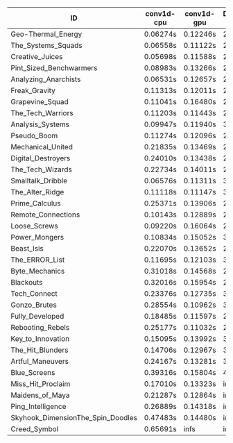 |ID|conv1d-cpu|conv1d-gpu|DWSPConv2D-gpu|gemm-gpu|avg|
|-|-|-|-|-|-|
|Geo-Thermal_Energy|0.06274s|0.12246s|2.89136s|1.72558s|1.20053s|
|The_Systems_Squads|0.06558s|0.11122s|2.86759s|1.76155s|1.20149s|
|Creative_Juices|0.05698s|0.11588s|2.91386s|1.74961s|1.20908s|
|Pint_Sized_Benchwarmers|0.08983s|0.13266s|2.90261s|1.74716s|1.21807s|
|Analyzing_Anarchists|0.06531s|0.12657s|2.88728s|1.83025s|1.22735s|
|Freak_Gravity|0.11313s|0.12011s|2.91517s|1.80895s|1.23934s|
|Grapevine_Squad|0.11041s|0.16480s|2.90127s|1.78948s|1.24149s|
|The_Tech_Warriors|0.11203s|0.11443s|2.94343s|1.79870s|1.24215s|
|Analysis_Systems|0.09947s|0.11940s|3.06900s|1.71971s|1.25189s|
|Pseudo_Boom|0.11274s|0.12096s|2.93885s|1.84743s|1.25499s|
|Mechanical_United|0.21835s|0.13469s|2.85164s|1.84257s|1.26181s|
|Digital_Destroyers|0.24010s|0.13438s|2.88750s|1.79422s|1.26405s|
|The_Tech_Wizards|0.22734s|0.14011s|2.89802s|1.80151s|1.26674s|
|Smalltalk_Dribble|0.06576s|0.11311s|3.02588s|1.87306s|1.26945s|
|The_Alter_Ridge|0.11118s|0.11147s|3.06847s|1.79664s|1.27194s|
|Prime_Calculus|0.25371s|0.13906s|2.90296s|1.80179s|1.27438s|
|Remote_Connections|0.10143s|0.12889s|2.94296s|1.93936s|1.27816s|
|Loose_Screws|0.09220s|0.16064s|2.93461s|1.92622s|1.27842s|
|Power_Mongers|0.10834s|0.15052s|3.04239s|1.81964s|1.28022s|
|Beast_Isis|0.22070s|0.13652s|2.89155s|1.95268s|1.30036s|
|The_ERROR_List|0.11695s|0.12103s|3.10368s|1.87218s|1.30346s|
|Byte_Mechanics|0.31018s|0.14568s|2.93558s|1.82859s|1.30501s|
|Blackouts|0.32016s|0.15954s|2.89271s|1.93133s|1.32594s|
|Tech_Connect|0.23376s|0.12735s|3.04687s|1.98357s|1.34789s|
|Gonzo_Brutes|0.28554s|0.10962s|3.04905s|1.97447s|1.35467s|
|Fully_Developed|0.18485s|0.11597s|2.86445s|2.25532s|1.35515s|
|Rebooting_Rebels|0.25177s|0.11032s|2.99071s|2.55374s|1.47663s|
|Key_to_Innovation|0.15095s|0.13992s|3.12069s|2.54458s|1.48903s|
|The_Hit_Blunders|0.14706s|0.12967s|3.06280s|2.68992s|1.50736s|
|Artful_Maneuvers|0.24167s|0.13281s|3.89072s|2.66458s|1.73244s|
|Blue_Screens|0.39316s|0.15804s|4.97474s|2.48080s|2.00168s|
|Miss_Hit_Proclaim|0.17010s|0.13323s|infs|infs|infs|
|Maidens_of_Maya|0.21287s|0.12864s|infs|infs|infs|
|Ping_Intelligence|0.26889s|0.14318s|infs|4.46365s|infs|
|Skyhook_DimensionThe_Spin_Doodles|0.47483s|0.14480s|infs|infs|infs|
|Creed_Symbol|0.65691s|infs|infs|4.43166s|infs|
